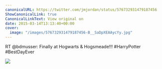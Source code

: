 ```yaml
---
canonicalURL: https://twitter.com/jmjordan/status/576732931479187456
ShowCanonicalLink: true
CanonicalLinkText: View original on
date: 2015-03-14T13:13:40+00:00
cover:
  image: "/images/576732931479187456-B__SaDpXEAAycYy.jpg"
---
```

RT @bdmusser: Finally at Hogwarts &amp; Hogsmeade!!! #HarryPotter #BestDayEver

![](/images/576732931479187456-B__SaDpXEAAycYy.jpg)